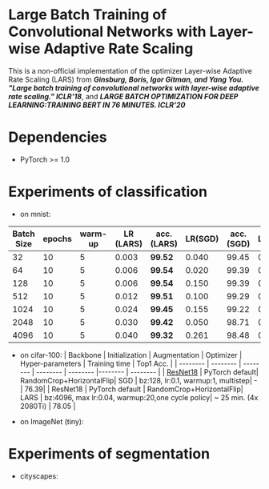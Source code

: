 # Large Batch Training of Convolutional Networks with Layer-wise Adaptive Rate Scaling
This is a non-official implementation of the optimizer Layer-wise Adaptive Rate Scaling (LARS) from ***Ginsburg, Boris, Igor Gitman, and Yang You. "Large batch training of convolutional networks with layer-wise adaptive rate scaling." ICLR'18***,  and ***LARGE BATCH OPTIMIZATION FOR DEEP LEARNING:TRAINING BERT IN 76 MINUTES. ICLR'20***

# Dependencies
- PyTorch >= 1.0


# Experiments of classification
- on mnist:

| Batch Size | epochs | warm-up | LR (LARS) |  acc. (LARS) | LR(SGD) | acc. (SGD) | LR(Adam) | acc. (Adam)|
| ------- | ------- | ------- | ------- | -------|-------|-------|-------|-------|
| 32 | 10 | 5 | 0.003| **99.52** |0.040 | 99.45 | 0.001 | 99.36 |
| 64 | 10 | 5 | 0.006| **99.54** |0.020 | 99.39 | 0.002 | 99.45 |
| 128 | 10 | 5 |0.006 | **99.54** |0.150 | 99.39 |0.005 | 99.26 |
| 512 | 10 | 5 | 0.012| **99.51** | 0.100 |99.29| 0.005 | 99.37 |
| 1024 | 10 | 5 |0.024 | **99.45** | 0.155 | 99.22 | 0.0155 | 99.30 |
| 2048 | 10 | 5 |0.030 | **99.42** | 0.050 | 98.71 | 0.0261 | 99.27 |
| 4096 | 10 | 5 |0.040 | **99.32** | 0.261 | 98.48| 0.0155 | 99.15 |

- on cifar-100:
| Backbone | Initialization | Augmentation | Optimizer | Hyper-parameters | Training time | Top1 Acc. |
| -------- | -------- | -------- | -------- |  -------- |-------- | -------- |
| [ResNet18](https://github.com/weiaicunzai/pytorch-cifar100) | PyTorch default| RandomCrop+HorizontalFlip| SGD | bz:128, lr:0.1, warmup:1,  multistep| - | 76.39| 
| ResNet18 | PyTorch default | RandomCrop+HorizontalFlip| LARS | bz:4096, max lr:0.04, warmup:20,one cycle policy| ~ 25 min. (4x 2080Ti) | 78.05 | 


- on ImageNet (tiny):

# Experiments of segmentation
- cityscapes:


 

